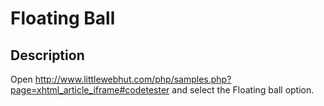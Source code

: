 
# Floating Ball

## Description
Open http://www.littlewebhut.com/php/samples.php?page=xhtml_article_iframe#codetester and select the Floating ball option.

